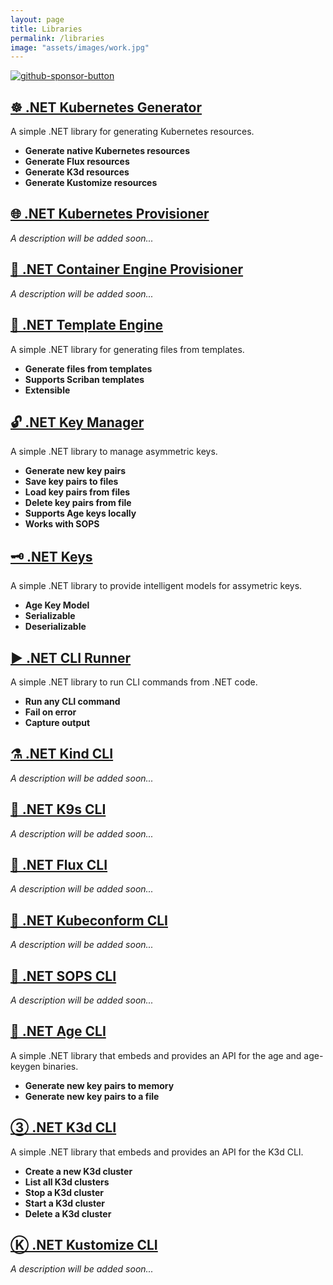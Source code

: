 ```yaml
---
layout: page
title: Libraries
permalink: /libraries
image: "assets/images/work.jpg"
---
```


[![github-sponsor-button](https://img.shields.io/static/v1?label=Sponsor&message=%E2%9D%A4&logo=GitHub&color=%23fe8e86)](https://github.com/sponsors/devantler)

## [☸️ .NET Kubernetes Generator](https://github.com/devantler/dotnet-kubernetes-generator)

A simple .NET library for generating Kubernetes resources.

- **Generate native Kubernetes resources**
- **Generate Flux resources**
- **Generate K3d resources**
- **Generate Kustomize resources**

## [🌐 .NET Kubernetes Provisioner](https://github.com/devantler/dotnet-kubernetes-provisioner)

_A description will be added soon..._

## [🐳 .NET Container Engine Provisioner](https://github.com/devantler/dotnet-container-engine-provisioner)

_A description will be added soon..._

## [📄 .NET Template Engine](https://github.com/devantler/dotnet-template-engine)

A simple .NET library for generating files from templates.

- **Generate files from templates**
- **Supports Scriban templates**
- **Extensible**

## [🔓 .NET Key Manager](https://github.com/devantler/dotnet-key-manager)

A simple .NET library to manage asymmetric keys.

- **Generate new key pairs**
- **Save key pairs to files**
- **Load key pairs from files**
- **Delete key pairs from file**
- **Supports Age keys locally**
- **Works with SOPS**

## [🗝️ .NET Keys](https://github.com/devantler/dotnet-keys)

A simple .NET library to provide intelligent models for assymetric keys.

- **Age Key Model**
- **Serializable**
- **Deserializable**

## [▶️ .NET CLI Runner](https://github.com/devantler/dotnet-cli-runner)

A simple .NET library to run CLI commands from .NET code.

- **Run any CLI command**
- **Fail on error**
- **Capture output**

## [⚗️ .NET Kind CLI](https://github.com/devantler/dotnet-kind-cli)

_A description will be added soon..._

## [🐶 .NET K9s CLI](https://github.com/devantler/dotnet-k9s-cli)

_A description will be added soon..._

## [🔁 .NET Flux CLI](https://github.com/devantler/dotnet-flux-cli)

_A description will be added soon..._

## [🔎 .NET Kubeconform CLI](https://github.com/devantler/dotnet-kubeconform-cli)

_A description will be added soon..._

## [🔐 .NET SOPS CLI](https://github.com/devantler/dotnet-sops-cli)

_A description will be added soon..._

## [🔑 .NET Age CLI](https://github.com/devantler/dotnet-age-cli)

A simple .NET library that embeds and provides an API for the age and age-keygen binaries.

- **Generate new key pairs to memory**
- **Generate new key pairs to a file**

## [③ .NET K3d CLI](https://github.com/devantler/dotnet-k3d-cli)

A simple .NET library that embeds and provides an API for the K3d CLI.

- **Create a new K3d cluster**
- **List all K3d clusters**
- **Stop a K3d cluster**
- **Start a K3d cluster**
- **Delete a K3d cluster**

## [Ⓚ .NET Kustomize CLI](https://github.com/devantler/dotnet-kustomize-cli)

_A description will be added soon..._
